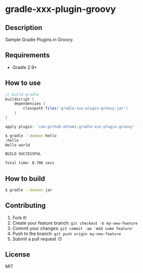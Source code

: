 # gradle-xxx-plugin-groovy

## Description
Sample Gradle Plugins in Groovy.

## Requirements
- Gradle 2.9+

## How to use
```groovy
// build.gradle
buildscript {
    dependencies {
        classpath files('gradle-xxx-plugin-groovy.jar')
    }
}

apply plugin: 'com.github.ohtomi.gradle-xxx-plugin.groovy'
```

```bash
$ gradle --daemon hello
:hello
Hello world

BUILD SUCCESSFUL

Total time: 0.786 secs
```

## How to build
```bash
$ gradle --daemon jar
```

## Contributing
1. Fork it!
2. Create your feature branch: `git checkout -b my-new-feature`
3. Commit your changes: `git commit -am 'Add some feature'`
4. Push to the branch: `git push origin my-new-feature`
5. Submit a pull request :D

## License
MIT
